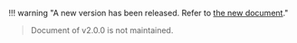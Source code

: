 !!! warning "A new version has been released. Refer to [the new document](https://docs.nebula-graph.io/)."

> Document of v2.0.0 is not maintained.
